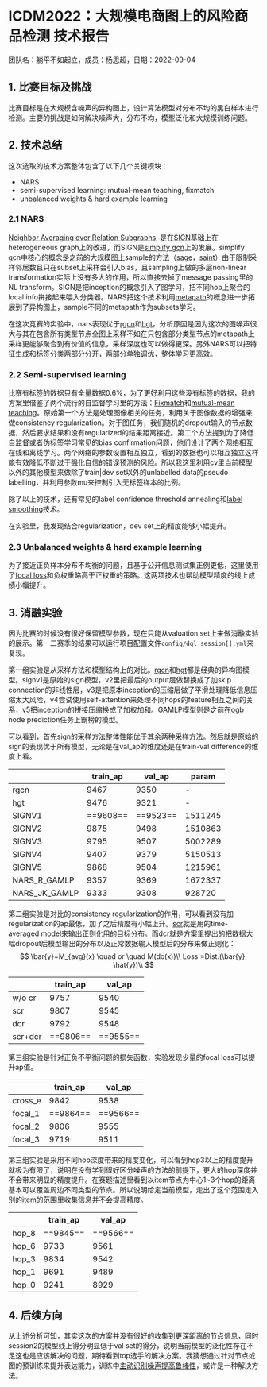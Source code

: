 # ICDM2022：大规模电商图上的风险商品检测 技术报告

团队名：躺平不如起立，成员：杨思超，日期：2022-09-04

## 1. 比赛目标及挑战

比赛目标是在大规模含噪声的异构图上，设计算法模型对分布不均的黑白样本进行检测。主要的挑战是如何解决噪声大，分布不均，模型泛化和大规模训练问题。

## 2. 技术总结

这次选取的技术方案整体包含了以下几个关键模块：

* NARS
* semi-supervised learning: mutual-mean teaching, fixmatch
* unbalanced weights & hard example learning

### 2.1 NARS

[Neighbor Averaging over Relation Subgraphs](http://arxiv.org/abs/2011.09679), 是在[SIGN](https://arxiv.org/abs/2004.11198)基础上在heterogeneous graph上的改进，而SIGN是[simplify gcn](https://proceedings.mlr.press/v97/wu19e.html)上的发展。simplify gcn中核心的概念是之前的大规模图上sample的方法（[sage](https://arxiv.org/pdf/1706.02216.pdf)，[saint](https://arxiv.org/pdf/1907.04931.pdf)）由于限制采样邻居数且只在subset上采样会引入bias，且sampling上做的多层non-linear transformation实际上没有多大的作用，所以直接去掉了message passing里的NL transform。SIGN是把inception的概念引入了图学习，把不同hop上聚合的local info拼接起来喂入分类器。NARS把这个技术利用[metapath](https://dl.acm.org/doi/10.1145/3097983.3098036)的概念进一步拓展到了异构图上，sample不同的metapath作为subsets学习。

在这次竞赛的实验中，nars表现优于[rgcn](http://arxiv.org/abs/1703.06103)和[hgt](https://arxiv.org/abs/2003.01332)，分析原因是因为这次的图噪声很大与其在包含所有类型节点全图上采样不如在只包含部分类型节点的metapath上采样更能够聚合到有价值的信息，采样深度也可以做得更深。另外NARS可以把特征生成和标签分类两部分分开，两部分单独调优，整体学习更高效。

### 2.2 Semi-supervised learning

比赛有标签的数据只有全量数据0.6%，为了更好利用这些没有标签的数据，我的方案里借鉴了两个流行的自监督学习里的方法：[Fixmatch](https://arxiv.org/ftp/arxiv/papers/2001/2001.07685.pdf)和[mutual-mean teaching](http://arxiv.org/abs/2001.01526)。原始第一个方法是处理图像相关的任务，利用关于图像数据的增强来做consistency regularization。对于图任务，我们随机的dropout输入的节点数据，然后要求结果和没有regularized的结果距离接近。第二个方法提到为了降低自监督或者伪标签学习常见的bias confirmation问题，他们设计了两个网络相互在线和离线学习。两个网络的参数设置相互独立，看到的数据也可以相互独立这样能有效降低不断过于强化自信的错误预测的风险。所以我这里利用cv里当前模型以外的其他模型来做除了train|dev set以外的unlabelled data的pseudo labelling，并利用参数mu来控制引入无标签样本的比例。

除了以上的技术，还有常见的label confidence threshold annealing和[label smoothing](http://arxiv.org/abs/1512.00567)技术。

在实验里，我发现结合regularization，dev set上的精度能够小幅提升。

### 2.3 Unbalanced weights & hard example learning

为了接近正负样本分布不均衡的问题，且基于公开信息测试集正例更低，这里使用了[focal loss](http://arxiv.org/abs/1708.02002)和负权重略高于正权重的策略。这两项技术也帮助模型精度的线上成绩小幅提升。

## 3. 消融实验

因为比赛的时候没有很好保留模型参数，现在只能从valuation set上来做消融实验的展示。第一二赛季的结果可以运行项目配置文件`config/dgl_session[].yml`来复现。

第一组实验是从采样方法和模型结构上的对比。[rgcn](http://arxiv.org/abs/1703.06103)和[hgt](http://arxiv.org/abs/2003.01332)都是经典的异构图模型。signv1是原始的sign模型，v2里把最后的output层做替换成了加skip connection的非线性层，v3是把原本inception的压缩层做了平滑处理降低信息压缩太大风险，v4尝试使用self-attention来处理不同hops的feature相互之间的关系，v5把inception的拼接压缩换成了加权加和。GAMLP模型则是之前在[ogb](https://ogb.stanford.edu/docs/leader_nodeprop/) node prediction任务上霸榜的模型。

可以看到，首先sign的采样方法整体性能优于其余两种采样方法。然后就是原始的sign的表现优于所有模型，无论是在val_ap的维度还是在train-val difference的维度上看。

|               | train_ap | val_ap   | param   |
| ------------- | -------- | -------- | ------- |
| rgcn          | 9467     | 9350     | -       |
| hgt           | 9476     | 9321     | -       |
| SIGNV1        | ==9608== | ==9523== | 1511245 |
| SIGNV2        | 9875     | 9498     | 1510863 |
| SIGNV3        | 9795     | 9507     | 5002289 |
| SIGNV4        | 9407     | 9379     | 5150513 |
| SIGNV5        | 9868     | 9504     | 1215961 |
| NARS_R_GAMLP  | 9357     | 9369     | 1672337 |
| NARS_JK_GAMLP | 9333     | 9308     | 928720  |

第二组实验是对比的consistency regularization的作用，可以看到没有加regularization的ap最低，加了之后精度有小幅上升。[scr](http://arxiv.org/abs/2112.04319)就是用的time-averaged model来输出正则化用的目标分布。而dcr就是方案里提出的把数据大幅dropout后模型输出的分布以及正常数据输入模型后的分布来做正则化：
$$
\bar{y}=M_{avg}(x) \quad or \quad M(do(x))\\
Loss =Dist.(\bar{y}, \hat{y})\\
$$

|         | train_ap | val_ap   |
| ------- | -------- | -------- |
| w/o cr  | 9757     | 9540     |
| scr     | 9807     | 9545     |
| dcr     | 9792     | 9548     |
| scr+dcr | ==9806== | ==9555== |

第三组实验是针对正负不平衡问题的损失函数，实验发现少量的focal loss可以提升ap值。

|         | train_ap | val_ap   |
| ------- | -------- | -------- |
| cross_e | 9842     | 9538     |
| focal_1 | ==9864== | ==9566== |
| focal_2 | 9806     | 9555     |
| focal_3 | 9719     | 9511     |

第三组实验是采用不同hop深度带来的精度变化，可以看到hop3以上的精度提升就极为有限了，说明在没有学到很好区分噪声的方法的前提下，更大的hop深度并不会带来明显的精度提升。在赛题描述里看到以item节点为中心1~3个hop的距离基本可以覆盖周边不同类型的节点。所以说明给定当前模型，走出了这个范围走入别的item的范围里收集信息并不会提高精度。

|       | train_ap | val_ap   |
| ----- | -------- | -------- |
| hop_8 | ==9845== | ==9566== |
| hop_6 | 9733     | 9561     |
| hop_3 | 9834     | 9542     |
| hop_1 | 9691     | 9489     |
| hop_0 | 9241     | 8929     |

## 4. 后续方向

从上述分析可知，其实这次的方案并没有很好的收集到更深距离的节点信息，同时session2的模型线上得分明显低于val set的得分，说明当前模型的泛化性存在不足这也是应该解决的问题，期待看到top选手的解决方案。我猜想通过针对节点或图的预训练来提升表达能力，训练中[主动识别噪声提高鲁棒性](https://arxiv.org/pdf/2201.00232.pdf)，或许是一种解决方法。